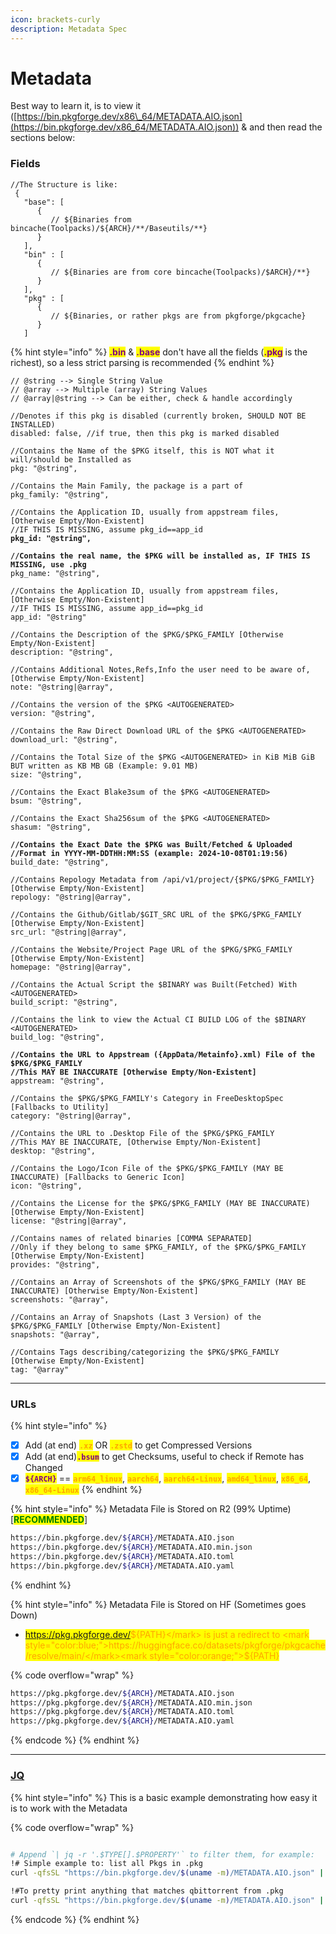 ```yaml
---
icon: brackets-curly
description: Metadata Spec
---
```


# Metadata

Best way to learn it, is to view it ([https://bin.pkgforge.dev/x86\_64/METADATA.AIO.json](https://bin.pkgforge.dev/x86_64/METADATA.AIO.json)) & and then read the sections below:

### Fields

```json5
//The Structure is like:
 {
   "base": [
      {
         // ${Binaries from bincache(Toolpacks)/${ARCH}/**/Baseutils/**}
      }
   ],
   "bin" : [
      {
         // ${Binaries are from core bincache(Toolpacks)/$ARCH}/**}
      }
   ],
   "pkg" : [
      {
         // ${Binaries, or rather pkgs are from pkgforge/pkgcache}
      }
   ]
```

{% hint style="info" %}
<mark style="color:purple;">**.bin**</mark> & <mark style="color:purple;">**.base**</mark> don't have all the fields (<mark style="color:purple;">**.pkg**</mark> is the richest), so a less strict parsing is recommended
{% endhint %}

<pre class="language-json5" data-overflow="wrap"><code class="lang-json5">// @string --> Single String Value
// @array --> Multiple (array) String Values
// @array|@string --> Can be either, check &#x26; handle accordingly

//Denotes if this pkg is disabled (currently broken, SHOULD NOT BE INSTALLED)
disabled: false, //if true, then this pkg is marked disabled

//Contains the Name of the $PKG itself, this is NOT what it will/should be Installed as
pkg: "@string",

//Contains the Main Family, the package is a part of
pkg_family: "@string",

//Contains the Application ID, usually from appstream files, [Otherwise Empty/Non-Existent]
//IF THIS IS MISSING, assume pkg_id==app_id
<strong>pkg_id: "@string",
</strong><strong>
</strong><strong>//Contains the real name, the $PKG will be installed as, IF THIS IS MISSING, use .pkg
</strong>pkg_name: "@string",

//Contains the Application ID, usually from appstream files, [Otherwise Empty/Non-Existent]
//IF THIS IS MISSING, assume app_id==pkg_id
app_id: "@string"

//Contains the Description of the $PKG/$PKG_FAMILY [Otherwise Empty/Non-Existent]
description: "@string",

//Contains Additional Notes,Refs,Info the user need to be aware of, [Otherwise Empty/Non-Existent]
note: "@string|@array",

//Contains the version of the $PKG &#x3C;AUTOGENERATED>
version: "@string",

//Contains the Raw Direct Download URL of the $PKG &#x3C;AUTOGENERATED>
download_url: "@string",

//Contains the Total Size of the $PKG &#x3C;AUTOGENERATED> in KiB MiB GiB BUT written as KB MB GB (Example: 9.01 MB)
size: "@string",

//Contains the Exact Blake3sum of the $PKG &#x3C;AUTOGENERATED>
bsum: "@string",

//Contains the Exact Sha256sum of the $PKG &#x3C;AUTOGENERATED>
shasum: "@string",

<strong>//Contains the Exact Date the $PKG was Built/Fetched &#x26; Uploaded
</strong><strong>//Format in YYYY-MM-DDTHH:MM:SS (example: 2024-10-08T01:19:56)
</strong>build_date: "@string",

//Contains Repology Metadata from /api/v1/project/{$PKG/$PKG_FAMILY} [Otherwise Empty/Non-Existent]
repology: "@string|@array",

//Contains the Github/Gitlab/$GIT_SRC URL of the $PKG/$PKG_FAMILY [Otherwise Empty/Non-Existent]
src_url: "@string|@array",

//Contains the Website/Project Page URL of the $PKG/$PKG_FAMILY [Otherwise Empty/Non-Existent]
homepage: "@string|@array",

//Contains the Actual Script the $BINARY was Built(Fetched) With &#x3C;AUTOGENERATED>
build_script: "@string",

//Contains the link to view the Actual CI BUILD LOG of the $BINARY &#x3C;AUTOGENERATED>
build_log: "@string",

<strong>//Contains the URL to Appstream ({AppData/Metainfo}.xml) File of the $PKG/$PKG_FAMILY 
</strong><strong>//This MAY BE INACCURATE [Otherwise Empty/Non-Existent]
</strong>appstream: "@string",

//Contains the $PKG/$PKG_FAMILY's Category in FreeDesktopSpec [Fallbacks to Utility]
category: "@string|@array",

//Contains the URL to .Desktop File of the $PKG/$PKG_FAMILY
//This MAY BE INACCURATE, [Otherwise Empty/Non-Existent]
desktop: "@string",

//Contains the Logo/Icon File of the $PKG/$PKG_FAMILY (MAY BE INACCURATE) [Fallbacks to Generic Icon]
icon: "@string",

//Contains the License for the $PKG/$PKG_FAMILY (MAY BE INACCURATE) [Otherwise Empty/Non-Existent]
license: "@string|@array",

//Contains names of related binaries [COMMA SEPARATED]
//Only if they belong to same $PKG_FAMILY, of the $PKG/$PKG_FAMILY [Otherwise Empty/Non-Existent]
provides: "@string",

//Contains an Array of Screenshots of the $PKG/$PKG_FAMILY (MAY BE INACCURATE) [Otherwise Empty/Non-Existent]
screenshots: "@array",

//Contains an Array of Snapshots (Last 3 Version) of the $PKG/$PKG_FAMILY [Otherwise Empty/Non-Existent]
snapshots: "@array",

//Contains Tags describing/categorizing the $PKG/$PKG_FAMILY [Otherwise Empty/Non-Existent]
tag: "@array"
</code></pre>

***

### URLs

{% hint style="info" %}
* [x] Add (at end)  <mark style="color:orange;">**`.xz`**</mark> OR <mark style="color:orange;">**`.zstd`**</mark> to get Compressed Versions
* [x] Add (at end)<mark style="color:purple;">**`.bsum`**</mark> to get Checksums, useful to check if Remote has Changed
* [x] <mark style="color:purple;">**`${ARCH}`**</mark> == <mark style="color:orange;">**`arm64_linux`**</mark>, <mark style="color:orange;">**`aarch64`**</mark>, <mark style="color:orange;">**`aarch64-Linux`**</mark>, <mark style="color:orange;">**`amd64_linux`**</mark>, <mark style="color:orange;">**`x86_64`**</mark>, <mark style="color:orange;">**`x86_64-Linux`**</mark>
{% endhint %}

{% hint style="info" %}
Metadata File is Stored on R2 (99% Uptime) \[<mark style="color:green;">**RECOMMENDED**</mark>]

```bash
https://bin.pkgforge.dev/${ARCH}/METADATA.AIO.json
https://bin.pkgforge.dev/${ARCH}/METADATA.AIO.min.json
https://bin.pkgforge.dev/${ARCH}/METADATA.AIO.toml
https://bin.pkgforge.dev/${ARCH}/METADATA.AIO.yaml
```
{% endhint %}

{% hint style="info" %}
Metadata File is Stored on HF (Sometimes goes Down)

* <mark style="color:blue;">https://pkg.pkgforge.dev/</mark><mark style="color:orange;">${PATH}</mark> is just a redirect to <mark style="color:blue;">https://huggingface.co/datasets/pkgforge/pkgcache/resolve/main/</mark><mark style="color:orange;">${PATH}</mark>

{% code overflow="wrap" %}
```bash
https://pkg.pkgforge.dev/${ARCH}/METADATA.AIO.json
https://pkg.pkgforge.dev/${ARCH}/METADATA.AIO.min.json
https://pkg.pkgforge.dev/${ARCH}/METADATA.AIO.toml
https://pkg.pkgforge.dev/${ARCH}/METADATA.AIO.yaml
```
{% endcode %}
{% endhint %}

***

### [JQ](https://jqlang.github.io/jq/manual/)

{% hint style="info" %}
This is a basic example demonstrating how easy it is to work with the Metadata

{% code overflow="wrap" %}
```bash

# Append `| jq -r '.$TYPE[].$PROPERTY'` to filter them, for example:
!# Simple example to: list all Pkgs in .pkg
curl -qfsSL "https://bin.pkgforge.dev/$(uname -m)/METADATA.AIO.json" | jq -r '.pkg[] | .pkg'

!#To pretty print anything that matches qbittorrent from .pkg
curl -qfsSL "https://bin.pkgforge.dev/$(uname -m)/METADATA.AIO.json" | jq -r '.pkg[] | select(.pkg | test("qbittorrent"; "i")) | "---------------------------\n" + (. | to_entries | map("\(.key): \(.value)") | join("\n"))'
```
{% endcode %}
{% endhint %}

